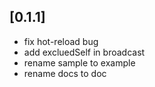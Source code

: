 ## [0.1.1]

-   fix hot-reload bug
-   add excluedSelf in broadcast
-   rename sample to example
-   rename docs to doc
